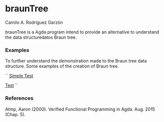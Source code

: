 # braunTree

Camilo A. Rodríguez Garzón

braunTree is a Agda program intend to provide an alternative to understand the data structuredatos Braun tree.

### Examples

To further understand the demonstration made to the Braun tree data structure. Some examples of the creation of Braun tree.

``
[Simple Test](https://github.com/camilorodriguezga/braunTree/blob/master/agda-braun-tree/src/test/bt-example-test-simple.agda~) 

[Test](https://github.com/camilorodriguezga/braunTree/blob/master/agda-braun-tree/src/test/bt-example-test.agda)
``

### References

Atmp, Aaron (2000). Verified Functional Programming in Agda. Aug. 2015 (Chap. 5).